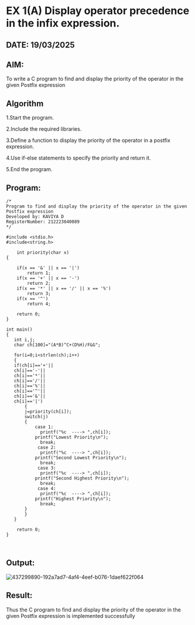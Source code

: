 # EX 1(A) Display operator precedence in the infix expression.
## DATE: 19/03/2025
## AIM:
To write a C program to find and display the priority of the operator in the given Postfix expression

## Algorithm
1.Start the program. 

2.Include the required libraries.

3.Define a function to display the priority of the operator in a postfix expression. 

4.Use if-else statements to specify the priority and return it. 

5.End the program.

## Program:
```
/*
Program to find and display the priority of the operator in the given Postfix expression
Developed by: KAVIYA D 
RegisterNumber: 212223040089 
*/

#include <stdio.h>
#include<string.h>

    int priority(char x)
{
    
    if(x == '&' || x == '|')
        return 1;
    if(x == '+' || x == '-')
        return 2;
    if(x == '*' || x == '/' || x == '%')
        return 3;
    if(x == '^')
        return 4;
        
    return 0;
}

int main()
{
   int i,j;
   char ch[100]="(A*B)^C+(D%H)/F&G";
   
   for(i=0;i<strlen(ch);i++)
   {
   if(ch[i]=='+'||
   ch[i]=='-'||
   ch[i]=='*'||
   ch[i]=='/'||
   ch[i]=='%'||
   ch[i]=='^'||
   ch[i]=='&'||
   ch[i]=='|')
       {
       j=priority(ch[i]);
       switch(j)
       {
           case 1:
             printf("%c  ----> ",ch[i]);
           printf("Lowest Priority\n");
             break;
            case 2:
             printf("%c  ----> ",ch[i]);
           printf("Second Lowest Priority\n");
             break;
            case 3:
             printf("%c  ----> ",ch[i]);
           printf("Second Highest Priority\n"); 
             break;
            case 4:
             printf("%c  ----> ",ch[i]);
           printf("Highest Priority\n");
             break;
       }
       }
   }
   
    return 0;
}

   

```

## Output:

![437299890-192a7ad7-4af4-4eef-b076-1daef622f064](https://github.com/user-attachments/assets/9cf2c7d4-aeea-497d-9813-f99be4fda328)


## Result:
Thus the C program to find and display the priority of the operator in the given Postfix expression is implemented successfully
